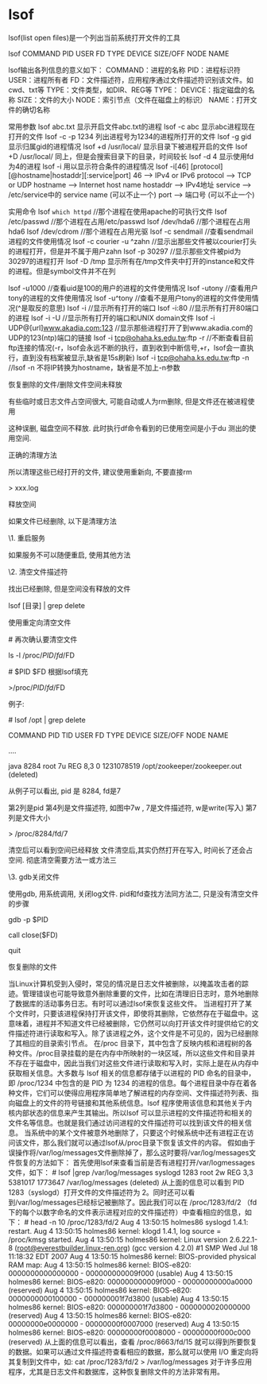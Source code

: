 # lsof

lsof(list open files)是一个列出当前系统打开文件的工具

lsof
COMMAND     PID        USER   FD      TYPE             DEVICE SIZE/OFF       NODE NAME

lsof输出各列信息的意义如下：
COMMAND：进程的名称 
PID：进程标识符
USER：进程所有者
FD：文件描述符，应用程序通过文件描述符识别该文件。如cwd、txt等 TYPE：文件类型，如DIR、REG等
TYPE：
DEVICE：指定磁盘的名称
SIZE：文件的大小
NODE：索引节点（文件在磁盘上的标识）
NAME：打开文件的确切名称

常用参数
lsof abc.txt 显示开启文件abc.txt的进程
lsof -c abc 显示abc进程现在打开的文件
lsof -c -p 1234 列出进程号为1234的进程所打开的文件
lsof -g gid 显示归属gid的进程情况
lsof +d /usr/local/ 显示目录下被进程开启的文件
lsof +D /usr/local/ 同上，但是会搜索目录下的目录，时间较长
lsof -d 4 显示使用fd为4的进程
lsof -i 用以显示符合条件的进程情况
lsof -i[46] [protocol][@hostname|hostaddr][:service|port]
  46 --> IPv4 or IPv6
  protocol --> TCP or UDP
  hostname --> Internet host name
  hostaddr --> IPv4地址
  service --> /etc/service中的 service name (可以不止一个)
  port --> 端口号 (可以不止一个)

实用命令
lsof `which httpd` //那个进程在使用apache的可执行文件
lsof /etc/passwd //那个进程在占用/etc/passwd
lsof /dev/hda6 //那个进程在占用hda6
lsof /dev/cdrom //那个进程在占用光驱
lsof -c sendmail //查看sendmail进程的文件使用情况
lsof -c courier -u ^zahn //显示出那些文件被以courier打头的进程打开，但是并不属于用户zahn
lsof -p 30297 //显示那些文件被pid为30297的进程打开
lsof -D /tmp 显示所有在/tmp文件夹中打开的instance和文件的进程。但是symbol文件并不在列

lsof -u1000 //查看uid是100的用户的进程的文件使用情况
lsof -utony //查看用户tony的进程的文件使用情况
lsof -u^tony //查看不是用户tony的进程的文件使用情况(^是取反的意思)
lsof -i //显示所有打开的端口
lsof -i:80 //显示所有打开80端口的进程
lsof -i -U //显示所有打开的端口和UNIX domain文件
lsof -i UDP@[url]www.akadia.com:123 //显示那些进程打开了到www.akadia.com的UDP的123(ntp)端口的链接
lsof -i tcp@ohaha.ks.edu.tw:ftp -r //不断查看目前ftp连接的情况(-r，lsof会永远不断的执行，直到收到中断信号,+r，lsof会一直执行，直到没有档案被显示,缺省是15s刷新)
lsof -i tcp@ohaha.ks.edu.tw:ftp -n //lsof -n 不将IP转换为hostname，缺省是不加上-n参数

  

恢复删除的文件/删除文件空间未释放


有些临时或日志文件占空间很大, 可能自动或人为rm删除, 但是文件还在被进程使用

这种误删, 磁盘空间不释放. 此时执行df命令看到的已使用空间是小于du 测出的使用空间.

正确的清理方法

所以清理这些已经打开的文件, 建议使用重新向, 不要直接rm

\> xxx.log

释放空间

如果文件已经删除, 以下是清理方法

\1. 重启服务

如果服务不可以随便重启, 使用其他方法

\2. 清空文件描述符

找出已经删除, 但是空间没有释放的文件

lsof [目录] | grep delete

使用重定向清空文件

\# 再次确认要清空文件

ls -l /proc/$PID/fd/$FD

\# $PID $FD 根据lsof填充

\>/proc/$PID/fd/$FD

例子:

\# lsof /opt | grep delete

COMMAND PID TID USER FD TYPE DEVICE SIZE/OFF NODE NAME

....

java 8284 root 7u REG 8,3 0 1231078519 /opt/zookeeper/zookeeper.out (deleted)

从例子可以看出, pid 是 8284, fd是7

第2列是pid 第4列是文件描述符, 如图中7w , 7是文件描述符, w是write(写入) 第7列是文件大小

\> /proc/8284/fd/7

清空后可以看到空间已经释放 文件清空后,其实仍然打开在写入, 时间长了还会占空间. 彻底清空需要方法一或方法三

\3. gdb关闭文件

使用gdb, 用系统调用, 关闭log文件. pid和fd查找方法同方法二, 只是没有清空文件的步骤

gdb -p $PID

call close($FD)

quit


恢复删除的文件

当Linux计算机受到入侵时，常见的情况是日志文件被删除，以掩盖攻击者的踪迹。管理错误也可能导致意外删除重要的文件，比如在清理旧日志时，意外地删除了数据库的活动事务日志。有时可以通过lsof来恢复这些文件。
当进程打开了某个文件时，只要该进程保持打开该文件，即使将其删除，它依然存在于磁盘中。这意味着，进程并不知道文件已经被删除，它仍然可以向打开该文件时提供给它的文件描述符进行读取和写入。除了该进程之外，这个文件是不可见的，因为已经删除了其相应的目录索引节点。
在/proc 目录下，其中包含了反映内核和进程树的各种文件。/proc目录挂载的是在内存中所映射的一块区域，所以这些文件和目录并不存在于磁盘中，因此当我们对这些文件进行读取和写入时，实际上是在从内存中获取相关信息。大多数与 lsof 相关的信息都存储于以进程的 PID 命名的目录中，即 /proc/1234 中包含的是 PID 为 1234 的进程的信息。每个进程目录中存在着各种文件，它们可以使得应用程序简单地了解进程的内存空间、文件描述符列表、指向磁盘上的文件的符号链接和其他系统信息。lsof 程序使用该信息和其他关于内核内部状态的信息来产生其输出。所以lsof 可以显示进程的文件描述符和相关的文件名等信息。也就是我们通过访问进程的文件描述符可以找到该文件的相关信息。
当系统中的某个文件被意外地删除了，只要这个时候系统中还有进程正在访问该文件，那么我们就可以通过lsof从/proc目录下恢复该文件的内容。 假如由于误操作将/var/log/messages文件删除掉了，那么这时要将/var/log/messages文件恢复的方法如下：
首先使用lsof来查看当前是否有进程打开/var/logmessages文件，如下：
\# lsof |grep /var/log/messages
syslogd 1283 root 2w REG 3,3 5381017 1773647 /var/log/messages (deleted)
从上面的信息可以看到 PID 1283（syslogd）打开文件的文件描述符为 2。同时还可以看到/var/log/messages已经标记被删除了。因此我们可以在 /proc/1283/fd/2 （fd下的每个以数字命名的文件表示进程对应的文件描述符）中查看相应的信息，如下：
\# head -n 10 /proc/1283/fd/2
Aug 4 13:50:15 holmes86 syslogd 1.4.1: restart.
Aug 4 13:50:15 holmes86 kernel: klogd 1.4.1, log source = /proc/kmsg started.
Aug 4 13:50:15 holmes86 kernel: Linux version 2.6.22.1-8 (root@everestbuilder.linux-ren.org) (gcc version 4.2.0) #1 SMP Wed Jul 18 11:18:32 EDT 2007 Aug 4 13:50:15 holmes86 kernel: BIOS-provided physical RAM map: Aug 4 13:50:15 holmes86 kernel: BIOS-e820: 0000000000000000 - 000000000009f000 (usable) Aug 4 13:50:15 holmes86 kernel: BIOS-e820: 000000000009f000 - 00000000000a0000 (reserved) Aug 4 13:50:15 holmes86 kernel: BIOS-e820: 0000000000100000 - 000000001f7d3800 (usable) Aug 4 13:50:15 holmes86 kernel: BIOS-e820: 000000001f7d3800 - 0000000020000000 (reserved) Aug 4 13:50:15 holmes86 kernel: BIOS-e820: 00000000e0000000 - 00000000f0007000 (reserved) Aug 4 13:50:15 holmes86 kernel: BIOS-e820: 00000000f0008000 - 00000000f000c000 (reserved)
从上面的信息可以看出，查看 /proc/8663/fd/15 就可以得到所要恢复的数据。如果可以通过文件描述符查看相应的数据，那么就可以使用 I/O 重定向将其复制到文件中，如:
cat /proc/1283/fd/2 > /var/log/messages
对于许多应用程序，尤其是日志文件和数据库，这种恢复删除文件的方法非常有用。